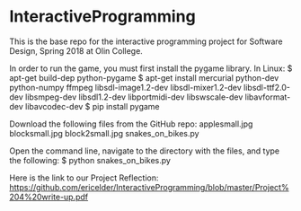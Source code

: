 # InteractiveProgramming
This is the base repo for the interactive programming project for Software Design, Spring 2018 at Olin College.

In order to run the game, you must first install the pygame library.
In Linux:
$ apt-get build-dep python-pygame
$ apt-get install mercurial python-dev python-numpy ffmpeg libsdl-image1.2-dev libsdl-mixer1.2-dev libsdl-ttf2.0-dev libsmpeg-dev libsdl1.2-dev libportmidi-dev libswscale-dev libavformat-dev libavcodec-dev
$ pip install pygame

Download the following files from the GitHub repo:
applesmall.jpg
blocksmall.jpg
block2small.jpg
snakes_on_bikes.py

Open the command line, navigate to the directory with the files, and type the following:
$ python snakes_on_bikes.py

Here is the link to our Project Reflection:
https://github.com/ericelder/InteractiveProgramming/blob/master/Project%204%20write-up.pdf

